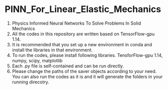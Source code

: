 # PINN_For_Linear_Elastic_Mechanics
1. Physics Informed Neural Networks To Solve Problems In Solid Mechanics
2. All the codes in this repository are written based on TensorFlow-gpu 1.14. 
3. It is recommended that you set up a new environment in conda and install the libraries in that environment.
4. To run the codes, please install following libraries. TensforFlow-gpu 1.14, numpy, scipy, matplotlib
5. Each .py file is self-contained and can be run directly.
6. Please change the paths of the saver objects according to your need. You can also run the codes as it is and it will generate the folders in your running direcotry.
